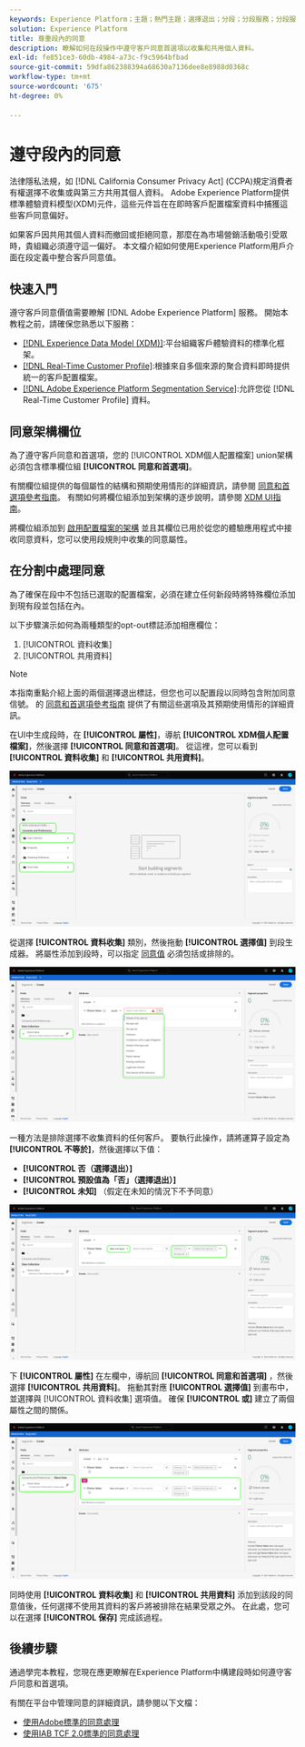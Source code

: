 ```yaml
---
keywords: Experience Platform；主題；熱門主題；選擇退出；分段；分段服務；分段服務；榮譽退出；選擇退出；選擇退出；同意；共用；收集；
solution: Experience Platform
title: 尊重段內的同意
description: 瞭解如何在段操作中遵守客戶同意首選項以收集和共用個人資料。
exl-id: fe851ce3-60db-4984-a73c-f9c5964bfbad
source-git-commit: 59dfa862388394a68630a7136dee8e8988d0368c
workflow-type: tm+mt
source-wordcount: '675'
ht-degree: 0%

---
```


# 遵守段內的同意

法律隱私法規，如 [!DNL California Consumer Privacy Act] (CCPA)規定消費者有權選擇不收集或與第三方共用其個人資料。 Adobe Experience Platform提供標準體驗資料模型(XDM)元件，這些元件旨在在即時客戶配置檔案資料中捕獲這些客戶同意偏好。

如果客戶因共用其個人資料而撤回或拒絕同意，那麼在為市場營銷活動吸引受眾時，貴組織必須遵守這一偏好。 本文檔介紹如何使用Experience Platform用戶介面在段定義中整合客戶同意值。

## 快速入門

遵守客戶同意價值需要瞭解 [!DNL Adobe Experience Platform] 服務。 開始本教程之前，請確保您熟悉以下服務：

* [[!DNL Experience Data Model (XDM)]](../xdm/home.md):平台組織客戶體驗資料的標準化框架。
* [[!DNL Real-Time Customer Profile]](../profile/home.md):根據來自多個來源的聚合資料即時提供統一的客戶配置檔案。
* [[!DNL Adobe Experience Platform Segmentation Service]](./home.md):允許您從 [!DNL Real-Time Customer Profile] 資料。

## 同意架構欄位

為了遵守客戶同意和首選項，您的 [!UICONTROL XDM個人配置檔案] union架構必須包含標準欄位組 **[!UICONTROL 同意和首選項]**。

有關欄位組提供的每個屬性的結構和預期使用情形的詳細資訊，請參閱 [同意和首選項參考指南](../xdm/field-groups/profile/consents.md)。 有關如何將欄位組添加到架構的逐步說明，請參閱 [XDM UI指南](../xdm/ui/resources/schemas.md#add-field-groups)。

將欄位組添加到 [啟用配置檔案的架構](../xdm/ui/resources/schemas.md#profile) 並且其欄位已用於從您的體驗應用程式中接收同意資料，您可以使用段規則中收集的同意屬性。

## 在分割中處理同意

為了確保在段中不包括已選取的配置檔案，必須在建立任何新段時將特殊欄位添加到現有段並包括在內。

以下步驟演示如何為兩種類型的opt-out標誌添加相應欄位：

1. [!UICONTROL 資料收集]
1. [!UICONTROL 共用資料]

>[!NOTE]
>
>本指南重點介紹上面的兩個選擇退出標誌，但您也可以配置段以同時包含附加同意信號。 的 [同意和首選項參考指南](../xdm/field-groups/profile/consents.md) 提供了有關這些選項及其預期使用情形的詳細資訊。

在UI中生成段時，在 **[!UICONTROL 屬性]**，導航 **[!UICONTROL XDM個人配置檔案]**，然後選擇 **[!UICONTROL 同意和首選項]**。 從這裡，您可以看到 **[!UICONTROL 資料收集]** 和 **[!UICONTROL 共用資料]**。

![](./images/opt-outs/consents.png)

從選擇 **[!UICONTROL 資料收集]** 類別，然後拖動 **[!UICONTROL 選擇值]** 到段生成器。 將屬性添加到段時，可以指定 [同意值](../xdm/field-groups/profile/consents.md#choice-values) 必須包括或排除的。

![](./images/opt-outs/consent-values.png)

一種方法是排除選擇不收集資料的任何客戶。 要執行此操作，請將運算子設定為 **[!UICONTROL 不等於]**，然後選擇以下值：

* **[!UICONTROL 否（選擇退出）]**
* **[!UICONTROL 預設值為「否」（選擇退出）]**
* **[!UICONTROL 未知]** （假定在未知的情況下不予同意）

![](./images/opt-outs/collect.png)

下 **[!UICONTROL 屬性]** 在左欄中，導航回 **[!UICONTROL 同意和首選項]** ，然後選擇 **[!UICONTROL 共用資料]**。 拖動其對應 **[!UICONTROL 選擇值]** 到畫布中，並選擇與 [!UICONTROL 資料收集] 選項值。 確保 **[!UICONTROL 或]** 建立了兩個屬性之間的關係。

![](./images/opt-outs/share.png)

同時使用 **[!UICONTROL 資料收集]** 和 **[!UICONTROL 共用資料]** 添加到該段的同意值後，任何選擇不使用其資料的客戶將被排除在結果受眾之外。 在此處，您可以在選擇 **[!UICONTROL 保存]** 完成該過程。

## 後續步驟

通過學完本教程，您現在應更瞭解在Experience Platform中構建段時如何遵守客戶同意和首選項。

有關在平台中管理同意的詳細資訊，請參閱以下文檔：

* [使用Adobe標準的同意處理](../landing/governance-privacy-security/consent/adobe/overview.md)
* [使用IAB TCF 2.0標準的同意處理](../landing/governance-privacy-security/consent/iab/overview.md)